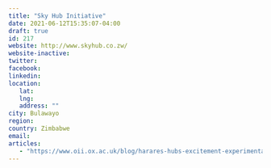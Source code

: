 ```yaml
---
title: "Sky Hub Initiative"
date: 2021-06-12T15:35:07-04:00
draft: true
id: 217
website: http://www.skyhub.co.zw/
website-inactive: 
twitter: 
facebook: 
linkedin: 
location: 
   lat: 
   lng: 
   address: ""
city: Bulawayo
region: 
country: Zimbabwe
email: 
articles:
   - "https://www.oii.ox.ac.uk/blog/harares-hubs-excitement-experimentation-and-many-open-questions-2/"
---
```


